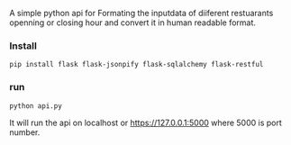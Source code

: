 A simple python api for Formating the inputdata of diiferent restuarants openning or closing hour and convert it in human readable format. 
### Install
```
pip install flask flask-jsonpify flask-sqlalchemy flask-restful

```

### run 
```
python api.py

```
It will run the api on localhost or https://127.0.0.1:5000 where 5000 is port number.